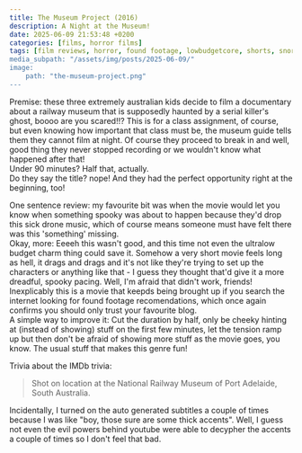 ```yaml
---
title: The Museum Project (2016)
description: A Night at the Museum!
date: 2025-06-09 21:53:48 +0200
categories: [films, horror films]
tags: [film reviews, horror, found footage, lowbudgetcore, shorts, snorecore, there was an attempt, they don't say the title]
media_subpath: "/assets/img/posts/2025-06-09/"
image:
    path: "the-museum-project.png"
---
```

<span class="reviewsection">Premise:</span> these three extremely australian kids decide to film a documentary about a railway museum that is supposedly haunted by a serial killer's ghost, boooo are you scared!!? This is for a class assignment, of course, but even knowing how important that class must be, the museum guide tells them they cannot film at night. Of course they proceed to break in and well, good thing they never stopped recording or we wouldn't know what happened after that!<br/>
<span class="reviewsection">Under 90 minutes?</span> Half that, actually.<br/>
<span class="reviewsection">Do they say the title?</span> nope! And they had the perfect opportunity right at the beginning, too!

<span class="reviewsection">One sentence review:</span> my favourite bit was when the movie would let you know when something spooky was about to happen because they'd drop this sick drone music, which of course means someone must have felt there was this 'something' missing.<br/>
<span class="reviewsection">Okay, more:</span> Eeeeh this wasn't good, and this time not even the ultralow budget charm thing could save it. Somehow a very short movie feels long as hell, it drags and drags and it's not like they're trying to set up the characters or anything like that - I guess they thought that'd give it a more dreadful, spooky pacing. Well, I'm afraid that didn't work, friends! Inexplicably this is a movie that keepds being brought up if you search the internet looking for found footage recomendations, which once again confirms you should only trust your favourite blog.<br/>
<span class="reviewsection">A simple way to improve it:</span> Cut the duration by half, only be cheeky hinting at (instead of showing) stuff on the first few minutes, let the tension ramp up but then don't be afraid of showing more stuff as the movie goes, you know. The usual stuff that makes this genre fun!

<span class="reviewsection">Trivia about the IMDb trivia:</span>
> Shot on location at the National Railway Museum of Port Adelaide, South Australia.

Incidentally, I turned on the auto generated subtitles a couple of times because I was like "boy, those sure are some thick accents". Well, I guess not even the evil powers behind youtube were able to decypher the accents a couple of times so I don't feel that bad.